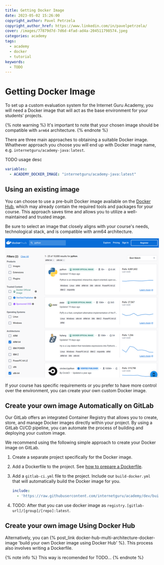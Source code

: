 ```yaml
---
title: Getting Docker Image
date: 2023-05-02 15:26:00
copyright_author: Pavel Petrzela
copyright_author_href: https://www.linkedin.com/in/pavelpetrzela/
cover: /images/77879d7d-7d6d-4fad-ad4a-204511798574.jpeg
categories: academy
tags:
  - academy
  - docker
  - tutorial
keywords:
  - TODO
---
```


# Getting Docker Image

To set up a custom evaluation system for the Internet Guru Academy, you will need a Docker image that will act as the base environment for your students' projects.

{% note warning %}
It's important to note that your chosen image should be compatible with `arm64` architecture.
{% endnote %}

There are three main approaches to obtaining a suitable Docker image. Whathever approach you choose you will end up with Docker image name, e.g. `internetguru/academy-java:latest`.

TODO usage desc

```yml
variables:
  - ACADEMY_DOCKER_IMAGE: "internetguru/academy-java:latest"
```

## Using an existing image

You can choose to use a pre-built Docker image available on the [Docker Hub](https://hub.docker.com/), which may already contain the required tools and packages for your course. This approach saves time and allows you to utilize a well-maintained and trusted image.

Be sure to select an image that closely aligns with your course's needs, technological stack, and is compatible with arm64 architecture.

![test](/images/academy-custom-evaluation/docker-hub-search.png)

If your course has specific requirements or you prefer to have more control over the environment, you can create your own custom Docker image.

## Create your own image Automatically on GitLab

Our GitLab offers an integrated Container Registry that allows you to create, store, and manage Docker images directly within your project. By using a GitLab CI/CD pipeline, you can automate the process of building and deploying your custom image.

We recommend using the following simple approach to create your Docker image on GitLab.

 1. Create a separate project specifically for the Docker image.
 1. Add a Dockerfile to the project. See [how to prepare a Dockerfile](/docker-hub-multi-architecture-docker-image#Step-1-Prepare-Your-Dockerfile).
 1. Add a `gitlab-ci.yml` file to the project. Include our `build-docker.yml` that will automatically build the Docker image for you.

     ```yaml
     include:
       - 'https://raw.githubusercontent.com/internetguru/academy/dev/build-docker.yml'
     ```
 1. TODO: After that you can use docker image as `registry.[gitlab-url]/[group]/[repo]:latest`.

## Create your own image Using Docker Hub

Alternatively, you can {% post_link docker-hub-multi-architecture-docker-image 'build your own Docker image using Docker Hub' %}. This process also involves writing a Dockerfile.

{% note info %}
This way is recomended for TODO...
{% endnote %}
